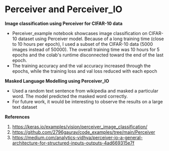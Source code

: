 # Perceiver and Perceiver_IO

**Image classification using Perceiver for CIFAR-10 data**

* Perceiver_example notebook showcases image classification on CIFAR-10 dataset using Perceiver model. Because of a long training time (close to 10 hours per epoch), I used a subset of the CIFAR-10 data (5000 images instead of 50000). The overall training time was 10 hours for 5 epochs and the colab's runtime disconnected toward the end of the last epoch. 
* The training accuracy and the val accuracy increased through the epochs, while the training loss and val loss reduced with each epoch

**Masked Language Modelling using Perceiver_IO**

* Used a random text sentence from wikipedia and masked a particular word. The model predicted the masked word correctly. 
* For future work, it would be interesting to observe the results on a large text dataset

**References**

1. https://keras.io/examples/vision/perceiver_image_classification/
2. https://github.com/2796gaurav/code_examples/tree/main/Perceiver
3. https://medium.com/analytics-vidhya/perceiver-io-a-general-architecture-for-structured-inputs-outputs-4ad669315e7f
